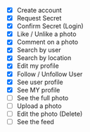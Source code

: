  - [x] Create account
 - [x] Request Secret
 - [x] Confirm Secret (Login)
 - [x] Like / Unlike a photo
 - [x] Comment on a photo
 - [x] Search by user
 - [x] Search by location
 - [x] Edit my profile
 - [x] Follow / Unfollow User
 - [x] See user profile
 - [x] See MY profile
 - [ ] See the full photo
 - [ ] Upload a photo
 - [ ] Edit the photo (Delete)
 - [ ] See the feed